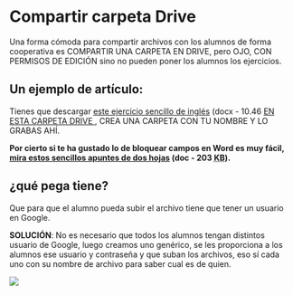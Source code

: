 
# Compartir carpeta Drive

Una forma cómoda para compartir archivos con los alumnos de forma cooperativa es COMPARTIR UNA CARPETA EN DRIVE, pero OJO, CON PERMISOS DE EDICIÓN sino no pueden poner los alumnos los ejercicios.

## Un ejemplo de artículo:



Tienes que descargar [este ejercicio sencillo de inglés](EjercicioSimple.docx) (docx - 10.46 [EN ESTA CARPETA DRIVE ](https://drive.google.com/drive/folders/0B3FoIk-apny0VHc5SnVmOVdGSWs?usp=sharing), CREA UNA CARPETA CON TU NOMBRE Y LO GRABAS AHÍ.

**Por cierto si te ha gustado lo de bloquear campos en Word es muy fácil, [mira estos sencillos apuntes de dos hojas](bloqueoword.doc) (doc - 203 <abbr lang="en" title="KiloBytes">KB</abbr>).**



## ¿qué pega tiene?

Que para que el alumno pueda subir el archivo tiene que tener un usuario en Google.

**SOLUCIÓN**: No es necesario que todos los alumnos tengan distintos usuario de Google, luego creamos uno genérico, se les proporciona a los alumnos ese usuario y contraseña y que suban los archivos, eso sí cada uno con su nombre de archivo para saber cual es de quien.

![](http://blog.storagemadeeasy.com/wp-content/uploads/2015/10/Dollarphotoclub_73234788.jpg)



